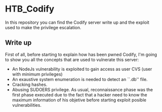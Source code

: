 # HTB_Codify
In this repository you can find the Codify server write up and the exploit used to make the privilege escalation.
## Write up
First of all, before starting to explain how has been pwned Codify, I'm going to show you all the concepts that are used to vulnerate this server:
  - An NodeJs vulnerability is exploited to gain access as user CVS (user with minimum privileges)
  - An exaustive system enumeration is needed to detect an ``.db'' file.
  - Cracking hashes.
  - Abusing SUDOERS privilege.
As usual, reconnaissance phase was the first phase executed due to the fact that a hacker need to know the maximum information of his objetive before starting exploit posible vulnerabilities.
